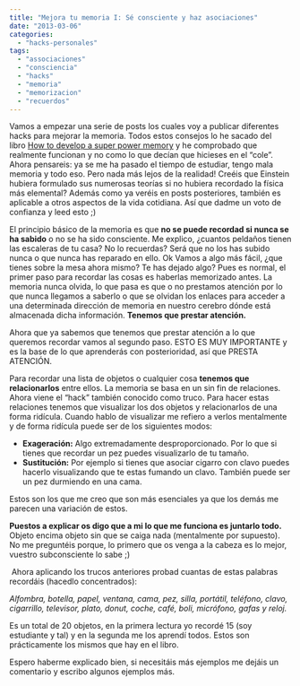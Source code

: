 ```yaml
---
title: "Mejora tu memoria I: Sé consciente y haz asociaciones"
date: "2013-03-06"
categories: 
  - "hacks-personales"
tags: 
  - "associaciones"
  - "consciencia"
  - "hacks"
  - "memoria"
  - "memorizacion"
  - "recuerdos"
---
```


Vamos a empezar una serie de posts los cuales voy a publicar diferentes hacks para mejorar la memoria. Todos estos consejos lo he sacado del libro [How to develop a super power memory](http://rocreguant.com/resena-del-libro-how-to-develop-a-super-power-memory-de-harry-lorayne/452) y he comprobado que realmente funcionan y no como lo que decían que hicieses en el “cole”. Ahora pensareis: ya se me ha pasado el tiempo de estudiar, tengo mala memoria y todo eso. Pero nada más lejos de la realidad! Creéis que Einstein hubiera formulado sus numerosas teorías si no hubiera recordado la física más elemental? Además como ya veréis en posts posteriores, también es aplicable a otros aspectos de la vida cotidiana. Así que dadme un voto de confianza y leed esto ;)

El principio básico de la memoria es que **no se puede recordad si nunca se ha sabido** o no se ha sido consciente. Me explico, ¿cuantos peldaños tienen las escaleras de tu casa? No lo recuerdas? Será que no los has subido nunca o que nunca has reparado en ello. Ok Vamos a algo más fácil, ¿que tienes sobre la mesa ahora mismo? Te has dejado algo? Pues es normal, el primer paso para recordar las cosas es haberlas memorizado antes. La memoria nunca olvida, lo que pasa es que o no prestamos atención por lo que nunca llegamos a saberlo o que se olvidan los enlaces para acceder a una determinada dirección de memoria en nuestro cerebro dónde está almacenada dicha información. **Tenemos que prestar atención.**

Ahora que ya sabemos que tenemos que prestar atención a lo que queremos recordar vamos al segundo paso. ESTO ES MUY IMPORTANTE y es la base de lo que aprenderás con posterioridad, así que PRESTA ATENCIÓN.

Para recordar una lista de objetos o cualquier cosa **tenemos que relacionarlos** entre ellos. La memoria se basa en un sin fin de relaciones. Ahora viene el “hack” también conocido como truco. Para hacer estas relaciones tenemos que visualizar los dos objetos y relacionarlos de una forma ridícula. Cuando hablo de visualizar me refiero a verlos mentalmente y de forma ridícula puede ser de los siguientes modos:

- **Exageración:** Algo extremadamente desproporcionado. Por lo que si tienes que recordar un pez puedes visualizarlo de tu tamaño.
- **Sustitución:** Por ejemplo si tienes que asociar cigarro con clavo puedes hacerlo visualizando que te estas fumando un clavo. También puede ser un pez durmiendo en una cama.

Estos son los que me creo que son más esenciales ya que los demás me parecen una variación de estos.

**Puestos a explicar os digo que a mi lo que me funciona es juntarlo todo.** Objeto encima objeto sin que se caiga nada (mentalmente por supuesto). No me preguntéis porque, lo primero que os venga a la cabeza es lo mejor, vuestro subconsciente lo sabe ;)

 Ahora aplicando los trucos anteriores probad cuantas de estas palabras recordáis (hacedlo concentrados):

_Alfombra, botella, papel, ventana, cama, pez, silla, portátil, teléfono, clavo, cigarrillo, televisor, plato, donut, coche, café, boli, micrófono, gafas y reloj._

Es un total de 20 objetos, en la primera lectura yo recordé 15 (soy estudiante y tal) y en la segunda me los aprendí todos. Estos son prácticamente los mismos que hay en el libro.

Espero haberme explicado bien, si necesitáis más ejemplos me dejáis un comentario y escribo algunos ejemplos más.

